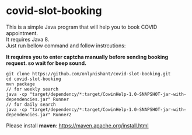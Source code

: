 # covid-slot-booking

This is a simple Java program that will help you to book COVID appointment.</br>
It requires Java 8.</br>
Just run bellow command and follow instrcutions:

<b>It requires you to enter captcha manually before sending booking request. so wait for beep sound. </b>

```
git clone https://github.com/onlynishant/covid-slot-booking.git
cd covid-slot-booking
mvn package
// for weekly search
java -cp "target/dependency/*:target/CowinHelp-1.0-SNAPSHOT-jar-with-dependencies.jar" Runner
// for daily search
java -cp "target/dependency/*:target/CowinHelp-1.0-SNAPSHOT-jar-with-dependencies.jar" Runner2
```

Please install <b>maven</b>: https://maven.apache.org/install.html

